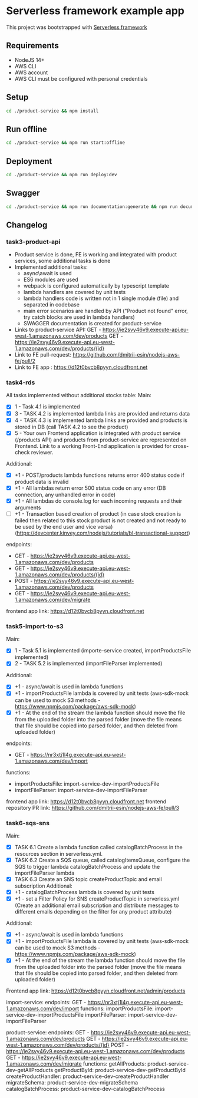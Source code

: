 # Serverless framework example app
This project was bootstrapped with [Serverless framework](https://www.serverless.com)

## Requirements
-   NodeJS 14+
-   AWS CLI
-   AWS account
-   AWS CLI must be configured with personal credentials

## Setup
```bash
cd ./product-service && npm install
```

## Run offline 
```bash
cd ./product-service && npm run start:offline
```

## Deployment 
```bash
cd ./product-service && npm run deploy:dev
```

## Swagger
```bash
cd ./product-service && npm run documentation:generate && npm run documentation:open
```

## Changelog
### task3-product-api
- Product service is done, FE is working and integrated with product services, some additional tasks is done
- Implemented additional tasks: 
    - async\await is used
    - ES6 modules are used
    - webpack is configured automatically by typescript template
    - lambda handlers are covered by unit tests
    - lambda handlers code is written not in 1 single module (file) and separated in codebase
    - main error scenarios are handled by API ("Product not found" error, try catch blocks are used in lambda handlers)
    - SWAGGER documentation is created for product-service
- Links to product-service API:
    GET - https://ie2svy46v9.execute-api.eu-west-1.amazonaws.com/dev/products
    GET - https://ie2svy46v9.execute-api.eu-west-1.amazonaws.com/dev/products/{id}
- Link to FE pull-request:
    https://github.com/dmitrii-esin/nodejs-aws-fe/pull/2
- Link to FE app :
    https://d12t0bvcb8pyyn.cloudfront.net

 
 ### task4-rds
 All tasks implemented without additional stocks table:
Main:
- [x] 1 - Task 4.1 is implemented
- [x] 3 - TASK 4.2 is implemented lambda links are provided and returns data
- [x] 4 - TASK 4.3 is implemented lambda links are provided and products is stored in DB (call TASK 4.2 to see the product)
- [x] 5 - Your own Frontend application is integrated with product service (/products API) and products from product-service are represented on Frontend. Link to a working Front-End application is provided for cross-check reviewer.

Additional:
- [x] +1 - POST/products lambda functions returns error 400 status code if product data is invalid
- [x] +1 - All lambdas return error 500 status code on any error (DB connection, any unhandled error in code)
- [x] +1 - All lambdas do console.log for each incoming requests and their arguments
- [ ] +1 - Transaction based creation of product (in case stock creation is failed then related to this stock product is not created and not ready to be used by the end user and vice versa) (https://devcenter.kinvey.com/nodejs/tutorials/bl-transactional-support)

endpoints:
- GET - https://ie2svy46v9.execute-api.eu-west-1.amazonaws.com/dev/products
- GET - https://ie2svy46v9.execute-api.eu-west-1.amazonaws.com/dev/products/{id}
- POST - https://ie2svy46v9.execute-api.eu-west-1.amazonaws.com/dev/products
- GET - https://ie2svy46v9.execute-api.eu-west-1.amazonaws.com/dev/migrate

frontend app link: https://d12t0bvcb8pyyn.cloudfront.net

 ### task5-import-to-s3
 Main:
- [x] 1 - Task 5.1 is implemented (importe-service created, importProductsFile implemented)
- [x] 2 - TASK 5.2 is implemented (importFileParser implemented)

Additional:
- [x] +1 - async/await is used in lambda functions
- [x] +1 - importProductsFile lambda is covered by unit tests (aws-sdk-mock can be used to mock S3 methods - https://www.npmjs.com/package/aws-sdk-mock)
- [x] +1 - At the end of the stream the lambda function should move the file from the uploaded folder into the parsed folder (move the file means that file should be copied into parsed folder, and then deleted from uploaded folder)

endpoints:
- GET - https://nr3xtj1l4g.execute-api.eu-west-1.amazonaws.com/dev/import

functions:
- importProductsFile: import-service-dev-importProductsFile
- importFileParser: import-service-dev-importFileParser

frontend app link: https://d12t0bvcb8pyyn.cloudfront.net
frontend repository PR link: https://github.com/dmitrii-esin/nodejs-aws-fe/pull/3

 ### task6-sqs-sns
 Main:
 - [x] TASK 6.1 Create a lambda function called catalogBatchProcess in the resources section in serverless.yml.
 - [x] TASK 6.2 Create a SQS queue, called catalogItemsQueue, configure the SQS to trigger lambda catalogBatchProcess and update the importFileParser lambda
- [x] TASK 6.3 Create an SNS topic createProductTopic and email subscription
Additional:
- [x] +1 - catalogBatchProcess lambda is covered by unit tests
- [x]  +1 - set a Filter Policy for SNS createProductTopic in serverless.yml (Create an additional email subscription and distribute messages to different emails depending on the filter for any product attribute)

Additional:
- [x] +1 - async/await is used in lambda functions
- [x] +1 - importProductsFile lambda is covered by unit tests (aws-sdk-mock can be used to mock S3 methods - https://www.npmjs.com/package/aws-sdk-mock)
- [x] +1 - At the end of the stream the lambda function should move the file from the uploaded folder into the parsed folder (move the file means that file should be copied into parsed folder, and then deleted from uploaded folder)

Frontend app link:
https://d12t0bvcb8pyyn.cloudfront.net/admin/products

import-service:
endpoints:
GET - https://nr3xtj1l4g.execute-api.eu-west-1.amazonaws.com/dev/import
functions:
importProductsFile: import-service-dev-importProductsFile
importFileParser: import-service-dev-importFileParser

product-service:
endpoints:
GET - https://ie2svy46v9.execute-api.eu-west-1.amazonaws.com/dev/products
GET - https://ie2svy46v9.execute-api.eu-west-1.amazonaws.com/dev/products/{id}
POST - https://ie2svy46v9.execute-api.eu-west-1.amazonaws.com/dev/products
GET - https://ie2svy46v9.execute-api.eu-west-1.amazonaws.com/dev/migrate
functions:
getAllProducts: product-service-dev-getAllProducts
getProductById: product-service-dev-getProductById
createProductHandler: product-service-dev-createProductHandler
migrateSchema: product-service-dev-migrateSchema
catalogBatchProcess: product-service-dev-catalogBatchProcess

